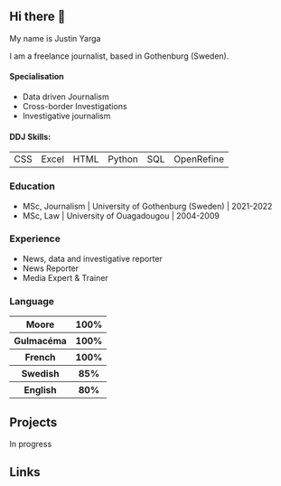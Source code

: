 ## Hi there 👋
<p> My name is Justin Yarga </p>
<p>I am a freelance journalist, based in Gothenburg (Sweden).</p>

#### Specialisation
- Data driven Journalism
- Cross-border Investigations
- Investigative journalism

#### DDJ Skills:
<div class="table_wrapper">
  <table style="table-layout: fixed ; width: 100%;">
    <tr>
      <td>CSS</td>
      <td>Excel</td>
      <td>HTML</td>
      <td>Python</td>
      <td>SQL</td>
      <td>OpenRefine</td>
    </tr>
   </table>
</div>

### Education
- MSc, Journalism | University of Gothenburg (Sweden) | 2021-2022
- MSc, Law | University of Ouagadougou | 2004-2009

### Experience
- News, data and investigative reporter 
- News Reporter
- Media Expert & Trainer

### Language
<div>
  <table>
    <tr>
      <th>Moore</th>
      <th>100%</th>
    </tr>
    <tr>
      <th>Gulmacéma</th>
      <th>100%</th>
    </tr>
    <tr>
      <th>French</th>
      <th>100%</th>
    </tr>
    <tr>
      <th>Swedish</th>
      <th>85%</th>
    </tr>
    <tr>
      <th>English</th>
      <th>80%</th>
    </tr>
  </table>
</div>

## Projects
In progress

## Links
